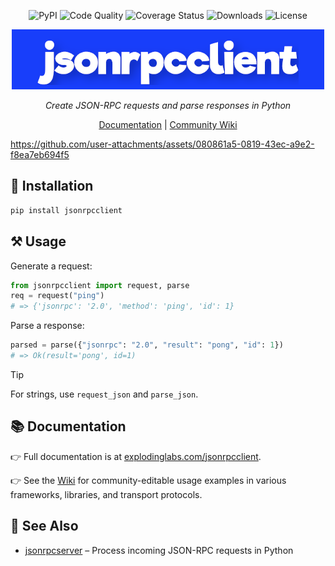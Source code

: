 <p align="center">
  <img src="https://img.shields.io/pypi/v/jsonrpcclient.svg" alt="PyPI" />
  <img src="https://github.com/explodinglabs/jsonrpcclient/actions/workflows/code-quality.yml/badge.svg" alt="Code Quality" />
  <img src="https://coveralls.io/repos/github/explodinglabs/jsonrpcclient/badge.svg?branch=main" alt="Coverage Status" />
  <img src="https://img.shields.io/pypi/dw/jsonrpcclient" alt="Downloads" />
  <img src="https://img.shields.io/github/license/explodinglabs/jsonrpcclient" alt="License" />
</p>

<p align="center">
  <img alt="Jsonrpcclient Logo" src="https://github.com/explodinglabs/jsonrpcclient/blob/main/logo.png?raw=true" />
</p>

<p align="center">
  <i>Create JSON-RPC requests and parse responses in Python</i>
</p>

<p align="center">
  <a href="https://explodinglabs.com/jsonrpcclient/">Documentation</a> |
  <a href="https://github.com/explodinglabs/jsonrpcclient/wiki">Community Wiki</a>
</p>

https://github.com/user-attachments/assets/080861a5-0819-43ec-a9e2-f8ea7eb694f5

## 🚀 Installation

```sh
pip install jsonrpcclient
```

## ⚒️ Usage

Generate a request:

```python
from jsonrpcclient import request, parse
req = request("ping")
# => {'jsonrpc': '2.0', 'method': 'ping', 'id': 1}
```

Parse a response:

```python
parsed = parse({"jsonrpc": "2.0", "result": "pong", "id": 1})
# => Ok(result='pong', id=1)
```

> [!TIP]
> For strings, use `request_json` and `parse_json`.

## 📚 Documentation

👉 Full documentation is at [explodinglabs.com/jsonrpcclient](https://explodinglabs.com/jsonrpcclient/).

👉 See the [Wiki](https://github.com/explodinglabs/jsonrpcclient/wiki) for community-editable usage examples in various frameworks, libraries, and transport protocols.

## 📖 See Also

- [jsonrpcserver](https://github.com/explodinglabs/jsonrpcserver) – Process incoming JSON-RPC requests in Python
